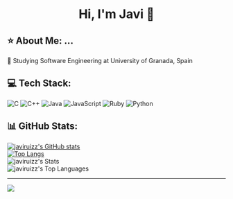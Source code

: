 <div align="center">
<h1 align="center">Hi, I'm Javi 👋</h1>
</div>

## ⭐ About Me: ...
🔭 Studying Software Engineering at University of Granada, Spain


## 💻 Tech Stack:
![C](https://img.shields.io/badge/c-%2300599C.svg?style=for-the-badge&logo=c&logoColor=white) ![C++](https://img.shields.io/badge/c++-%2300599C.svg?style=for-the-badge&logo=c%2B%2B&logoColor=white) ![Java](https://img.shields.io/badge/java-%23ED8B00.svg?style=for-the-badge&logo=openjdk&logoColor=white) ![JavaScript](https://img.shields.io/badge/javascript-%23323330.svg?style=for-the-badge&logo=javascript&logoColor=%23F7DF1E) ![Ruby](https://img.shields.io/badge/ruby-%23CC342D.svg?style=for-the-badge&logo=ruby&logoColor=white) ![Python](https://img.shields.io/badge/python-3670A0?style=for-the-badge&logo=python&logoColor=ffdd54)
## 📊 GitHub Stats:
[![javiruizz's GitHub stats](https://github-readme-stats.vercel.app/api?username=javiruizz)](https://github.com/javiruizz/github-readme-stats)<br/>
[![Top Langs](https://github-readme-stats.vercel.app/api/top-langs/?username=javiruizz)](https://github.com/javiruizz/github-readme-stats)<br/>
![javiruizz's Stats](https://github-readme-stats.vercel.app/api?username=javiruizz&theme=midnight-purple&show_icons=true&hide_border=false&count_private=true)<br/>
![javiruizz's Top Languages](https://github-readme-stats.vercel.app/api/top-langs/?username=javiruizz&theme=midnight-purple&show_icons=true&hide_border=false&layout=compact)

---
[![](https://visitcount.itsvg.in/api?id=javiruizz&icon=0&color=11)](https://visitcount.itsvg.in)
